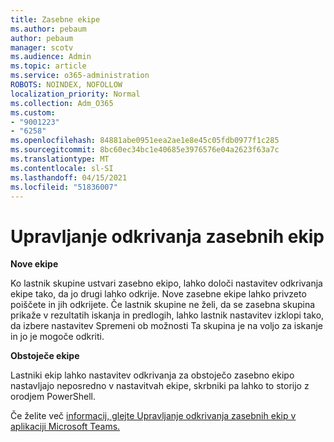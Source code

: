 ```yaml
---
title: Zasebne ekipe
ms.author: pebaum
author: pebaum
manager: scotv
ms.audience: Admin
ms.topic: article
ms.service: o365-administration
ROBOTS: NOINDEX, NOFOLLOW
localization_priority: Normal
ms.collection: Adm_O365
ms.custom:
- "9001223"
- "6258"
ms.openlocfilehash: 84881abe0951eea2ae1e8e45c05fdb0977f1c285
ms.sourcegitcommit: 8bc60ec34bc1e40685e3976576e04a2623f63a7c
ms.translationtype: MT
ms.contentlocale: sl-SI
ms.lasthandoff: 04/15/2021
ms.locfileid: "51836007"
---
```

# <a name="managing-discovery-of-private-teams"></a>Upravljanje odkrivanja zasebnih ekip

**Nove ekipe**

Ko lastnik skupine ustvari zasebno ekipo, lahko določi nastavitev odkrivanja ekipe tako, da jo drugi lahko odkrije. Nove zasebne ekipe lahko privzeto poiščete in jih odkrijete. Če lastnik skupine ne želi, da se zasebna skupina prikaže v rezultatih iskanja in predlogih, lahko lastnik nastavitev izklopi tako, da izbere nastavitev Spremeni ob možnosti Ta skupina je na voljo za iskanje in jo je mogoče odkriti.  

**Obstoječe ekipe**

Lastniki ekip lahko nastavitev odkrivanja za obstoječo zasebno ekipo nastavljajo neposredno v nastavitvah ekipe, skrbniki pa lahko to storijo z orodjem PowerShell.  

Če želite več [informacij, glejte Upravljanje odkrivanja zasebnih ekip v aplikaciji Microsoft Teams.](https://docs.microsoft.com/microsoftteams/manage-discovery-of-private-teams)
